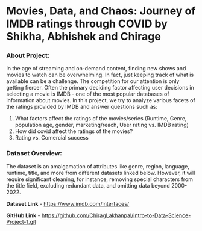# Movies, Data, and Chaos: Journey of IMDB ratings through COVID by  Shikha, Abhishek and Chirage

### **About Project:**

In the age of streaming and on-demand content, finding new shows and movies to watch can be overwhelming. In fact, just keeping track of what is available can be a challenge. The competition for our attention is only getting fiercer. Often the primary deciding factor affecting user decisions in selecting a movie is IMDB - one of the most popular databases of information about movies. In this project, we try to analyze various facets of the ratings provided by IMDB and answer questions such as: 

1. What factors affect the ratings of the movies/series (Runtime, Genre, population age, gender, marketing/reach, User rating vs. IMDB rating)
2. How did covid affect the ratings of the movies?
3. Rating vs. Comercial success

### **Dataset Overview:**

The dataset is an amalgamation of attributes like genre, region, language, runtime, title, and more from different datasets linked below. However, it will require significant cleaning, for instance, removing special characters from the title field, excluding redundant data, and omitting data beyond 2000-2022.

**Dataset Link** - https://www.imdb.com/interfaces/

**GitHub Link** - https://github.com/ChiragLakhanpal/Intro-to-Data-Science-Project-1.git
